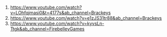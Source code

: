 1) https://www.youtube.com/watch?v=LOhfqjmasi0&t=4177s&ab_channel=Brackeys
2) https://www.youtube.com/watch?v=e1zJS31tr88&ab_channel=Brackeys
3) https://www.youtube.com/watch?v=kyvsLn-Ttgk&ab_channel=FirebelleyGames